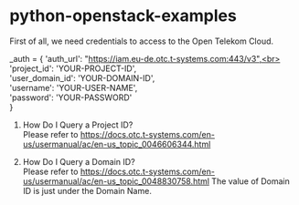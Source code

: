 # python-openstack-examples

First of all, we need credentials to access to the Open Telekom Cloud.

_auth = {
    'auth_url': "https://iam.eu-de.otc.t-systems.com:443/v3",<br>
    'project_id': 'YOUR-PROJECT-ID',<br>
    'user_domain_id': 'YOUR-DOMAIN-ID',<br>
    'username': 'YOUR-USER-NAME',<br>
    'password': 'YOUR-PASSWORD'<br>
}

1. How Do I Query a Project ID?<br>
Please refer to https://docs.otc.t-systems.com/en-us/usermanual/ac/en-us_topic_0046606344.html

2. How Do I Query a Domain ID?<br>
Please refer to https://docs.otc.t-systems.com/en-us/usermanual/ac/en-us_topic_0048830758.html
The value of Domain ID is just under the Domain Name.
